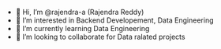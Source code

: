 - 👋 Hi, I’m @rajendra-a (Rajendra Reddy)
- 👀 I’m interested in Backend Developement, Data Engineering
- 🌱 I’m currently learning Data Engineering
- 💞️ I’m looking to collaborate for Data ralated projects

